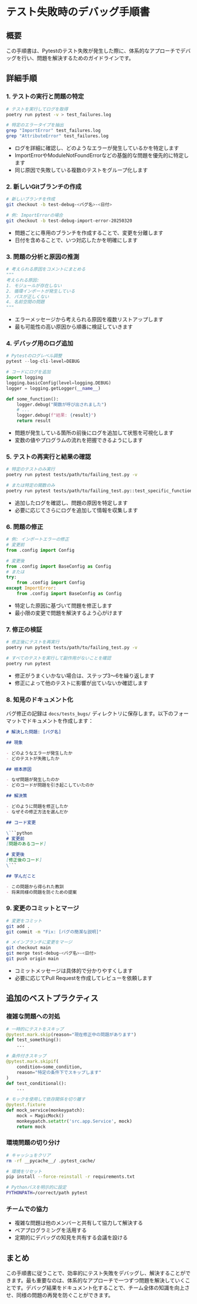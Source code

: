 # テスト失敗時のデバッグ手順書

## 概要

この手順書は、Pytestのテスト失敗が発生した際に、体系的なアプローチでデバッグを行い、問題を解決するためのガイドラインです。

## 詳細手順

### 1. テストの実行と問題の特定

```bash
# テストを実行してログを取得
poetry run pytest -v > test_failures.log

# 特定のエラータイプを抽出
grep "ImportError" test_failures.log
grep "AttributeError" test_failures.log
```

- ログを詳細に確認し、どのようなエラーが発生しているかを特定します
- ImportErrorやModuleNotFoundErrorなどの基盤的な問題を優先的に特定します
- 同じ原因で失敗している複数のテストをグループ化します

### 2. 新しいGitブランチの作成

```bash
# 新しいブランチを作成
git checkout -b test-debug-<バグ名>-<日付>

# 例: ImportErrorの場合
git checkout -b test-debug-import-error-20250320
```

- 問題ごとに専用のブランチを作成することで、変更を分離します
- 日付を含めることで、いつ対応したかを明確にします

### 3. 問題の分析と原因の推測

```python
# 考えられる原因をコメントにまとめる
"""
考えられる原因:
1. モジュールが存在しない
2. 循環インポートが発生している
3. パスが正しくない
4. 名前空間の問題
"""
```

- エラーメッセージから考えられる原因を複数リストアップします
- 最も可能性の高い原因から順番に検証していきます

### 4. デバッグ用のログ追加

```python
# Pytestのログレベル調整
pytest --log-cli-level=DEBUG

# コードにログを追加
import logging
logging.basicConfig(level=logging.DEBUG)
logger = logging.getLogger(__name__)

def some_function():
    logger.debug("関数が呼び出されました")
    # ...
    logger.debug(f"結果: {result}")
    return result
```

- 問題が発生している箇所の前後にログを追加して状態を可視化します
- 変数の値やプログラムの流れを把握できるようにします

### 5. テストの再実行と結果の確認

```bash
# 特定のテストのみ実行
poetry run pytest tests/path/to/failing_test.py -v

# または特定の関数のみ
poetry run pytest tests/path/to/failing_test.py::test_specific_function -v
```

- 追加したログを確認し、問題の原因を特定します
- 必要に応じてさらにログを追加して情報を収集します

### 6. 問題の修正

```python
# 例: インポートエラーの修正
# 変更前
from .config import Config

# 変更後
from .config import BaseConfig as Config
# または
try:
    from .config import Config
except ImportError:
    from .config import BaseConfig as Config
```

- 特定した原因に基づいて問題を修正します
- 最小限の変更で問題を解決するよう心がけます

### 7. 修正の検証

```bash
# 修正後にテストを再実行
poetry run pytest tests/path/to/failing_test.py -v

# すべてのテストを実行して副作用がないことを確認
poetry run pytest
```

- 修正がうまくいかない場合は、ステップ3～6を繰り返します
- 修正によって他のテストに影響が出ていないか確認します

### 8. 知見のドキュメント化

バグ修正の記録は `docs/tests_bugs/` ディレクトリに保存します。以下のフォーマットでドキュメントを作成します：

```markdown
# 解決した問題: [バグ名]

## 現象

- どのようなエラーが発生したか
- どのテストが失敗したか

## 根本原因

- なぜ問題が発生したのか
- どのコードが問題を引き起こしていたのか

## 解決策

- どのように問題を修正したか
- なぜその修正方法を選んだか

## コード変更

\```python
# 変更前
[問題のあるコード]

# 変更後
[修正後のコード]
\```

## 学んだこと

- この問題から得られた教訓
- 将来同様の問題を防ぐための提案
```

### 9. 変更のコミットとマージ

```bash
# 変更をコミット
git add .
git commit -m "Fix: [バグの簡潔な説明]"

# メインブランチに変更をマージ
git checkout main
git merge test-debug-<バグ名>-<日付>
git push origin main
```

- コミットメッセージは具体的で分かりやすくします
- 必要に応じてPull Requestを作成してレビューを依頼します

## 追加のベストプラクティス

### 複雑な問題への対処

```python
# 一時的にテストをスキップ
@pytest.mark.skip(reason="現在修正中の問題があります")
def test_something():
    ...

# 条件付きスキップ
@pytest.mark.skipif(
    condition=some_condition,
    reason="特定の条件下でスキップします"
)
def test_conditional():
    ...

# モックを使用して依存関係を切り離す
@pytest.fixture
def mock_service(monkeypatch):
    mock = MagicMock()
    monkeypatch.setattr('src.app.Service', mock)
    return mock
```

### 環境問題の切り分け

```bash
# キャッシュをクリア
rm -rf __pycache__/ .pytest_cache/

# 環境をリセット
pip install --force-reinstall -r requirements.txt

# Pythonパスを明示的に設定
PYTHONPATH=/correct/path pytest
```

### チームでの協力

- 複雑な問題は他のメンバーと共有して協力して解決する
- ペアプログラミングを活用する
- 定期的にデバッグの知見を共有する会議を設ける

## まとめ

この手順書に従うことで、効率的にテスト失敗をデバッグし、解決することができます。最も重要なのは、体系的なアプローチで一つずつ問題を解決していくことです。デバッグ結果をドキュメント化することで、チーム全体の知識を向上させ、同様の問題の再発を防ぐことができます。 